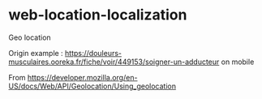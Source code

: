 # web-location-localization
Geo location

Origin example : https://douleurs-musculaires.ooreka.fr/fiche/voir/449153/soigner-un-adducteur on mobile

From https://developer.mozilla.org/en-US/docs/Web/API/Geolocation/Using_geolocation
